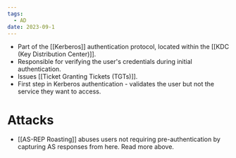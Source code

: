 ```yaml
---
tags:
  - AD
date: 2023-09-1
---
```

- Part of the [[Kerberos]] authentication protocol, located within the [[KDC (Key Distribution Center)]].
- Responsible for verifying the user's credentials during initial authentication.
- Issues [[Ticket Granting Tickets (TGTs)]].
- First step in Kerberos authentication - validates the user but not the service they want to access.
# Attacks

- [[AS-REP Roasting]] abuses users not requiring pre-authentication by capturing AS responses from here. Read more above.